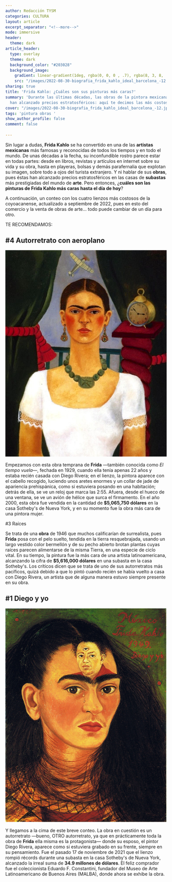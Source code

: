 ```yaml
---
author: Redacción TYSM
categories: CULTURA
layout: article
excerpt_separator: "<!--more-->"
mode: immersive
header:
  theme: dark
article_header:
  type: overlay
  theme: dark
  background_color: "#203028"
  background_image:
    gradient: linear-gradient(1deg, rgba(0, 0, 0 , .7), rgba(8, 3, 8, .9))
    src: "/images/2022-08-30-biografia_frida_kahlo_ideal_barcelona_-12.jpeg"
sharing: true
title: 'Frida Kahlo: ¿Cuáles son sus pinturas más caras?'
summary: 'Durante las últimas décadas, las obras de la pintora mexicana Frida Kahlo
  han alcanzado precios estratosféricos: aquí te decimos las más costosas.'
cover: "/images/2022-08-30-biografia_frida_kahlo_ideal_barcelona_-12.jpeg"
tags: 'pintura obras '
show_author_profile: false
comment: false

---
```

Sin lugar a dudas, **Frida Kahlo** se ha convertido en una de las **artistas mexicanas** más famosas y reconocidas de todos los tiempos y en todo el mundo. De unas décadas a la fecha,  su inconfundible rostro parece estar en todas partes: desde en libros, revistas y artículos en internet sobre su vida y su obra, hasta en playeras, bolsas y demás parafernalia que explotan su imagen, sobre todo a ojos del turista extranjero. Y ni hablar de sus **obras**, pues éstas han alcanzado precios estratosféricos en las casas de **subastas** más prestigiadas del mundo de **arte**. Pero entonces, ¿**cuáles son las pinturas de Frida Kahlo más caras hasta el día de hoy**?

A continuación, un conteo con los cuatro lienzos más costosos de la coyoacanense, actualizado a septiembre de 2022, pues en esto del comercio y la venta de obras de arte… todo puede cambiar de un día para otro.

TE RECOMENDAMOS:

## #4 Autorretrato con aeroplano

![](/images/2022-08-31-frida_aeroplano.jpg)

Empezamos con esta obra temprana de **Frida** —también conocida como _El tiempo vuela_—, fechada en 1929, cuando ella tenía apenas 22 años y estaba recién casada con Diego Rivera; en el lienzo, la pintora aparece con el cabello recogido, luciendo unos aretes enormes y un collar de jade de apariencia prehispánica, como si estuviera posando en una habitación; detrás de ella, se ve un reloj que marca las 2:55. Afuera, desde el hueco de una ventana, se ve un avión de hélice que surca el firmamento. En el año 2000, esta obra fue vendida en la cantidad de **$5,065,750 dólares** en la casa Sotheby's de Nueva York, y en su momento fue la obra más cara de una pintora mujer. 

\#3 Raíces

Se trata de una **obra** de 1946 que muchos calificarían de surrealista, pues **Frida** posa con el pelo suelto, tendida en la tierra resquebrajada, usando un largo vestido color bermellón y de su pecho abierto brotan plantas cuyas raíces parecen alimentarse de la misma Tierra, en una especie de ciclo vital. En su tiempo, la pintura fue la más cara de una artista latinoamericana, alcanzando la cifra de **$5,616,000 dólares** en una subasta en la casa Sotheby's. Los críticos dicen que se trata de uno de sus autorretratos más pacíficos, quizá debido a que lo pintó cuando recién se había vuelto a casa con Diego Rivera, un artista que de alguna manera estuvo siempre presente en su obra.

## #1 Diego y yo

![](/images/2022-08-31-frida_diegoyyo.jpeg)

Y llegamos a la cima de este breve conteo. La obra en cuestión es un autorretrato —bueno, OTRO autorretrato, ya que en prácticamente toda la obra de **Frida** ella misma es la protagonista— donde su esposo, el pintor Diego Rivera, aparece como si estuviera grabado en su frente, siempre en su pensamiento. Fue el pasado 17 de noviembre de 2021 que el lienzo rompió récords durante una subasta en la casa Sotheby's de Nueva York, alcanzado la irreal suma de **34.9 millones de dólares**. El feliz comprador fue el coleccionista Eduardo F. Constantini, fundador del Museo de Arte Latinoamericano de Buenos Aires (MALBA), donde ahora se exhibe la obra.